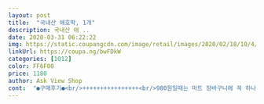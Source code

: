 ```yaml
---
layout: post 
title:  "국내산 애호박, 1개" 
description: 국내산 애 ..
date: 2020-03-31 06:22:22 
img: https://static.coupangcdn.com/image/retail/images/2020/02/18/10/4/83208a64-adb6-472c-9936-1d9a08576802.jpg 
linkUrl: https://coupa.ng/bwFDkW 
categories: [1012] 
color: FF6F00 
price: 1180 
author: Ask View Shop 
cont:  "●구매후기●<br/>++++++++++++++++<br/>980원일때는 마트 장바구니에 꼭 하나씩 넣게 되는 야채예요^^<br/><br/><br/>· 보관법 : 물기를 없애고 수분의 흡수력이 좋은 신문지나 종이에 싸 습기가 없는 곳에 차게 두어야 싱싱하다.<br/> 썰어놓은 것은 비닐팩에 넣어 입구를 닫아 보관한다.<br/><br/>· 보관온도 : 15℃<br/>· 보관일 : 7일<br/>· 산지특성 및 기타정보 : 호박은 아메리카 대륙의 열대 지방이 원산지라고 추정한다.<br/> 유럽, 중국, 동남아시아에 분포하며 우리나라에는 임진왜란 이후에 중국에서 들어왔다.<br/><br/>· 손질법 : 깨끗이 씻은 후 꼭지를 잘라내고 음식 용도에 맞게 썰어서 요리에 사용한다.<br/><br/>가격은 980원으로 애호박의 정가인듯해요<br/>가격이  하도  착해서  조그맣겠지  했는데<br/>가끔 1980원으로 애호박가격이 껑충 뛸때는 잘 안사게 되는데<br/>강추해요<br/>같이 구매한 새송이버섯과 볶음반찬하고 들깨수제비에도 넣어 먹었습니다 ^^<br/>경우가  있는데  그게  아녀서  더 놀랐네여<br/>구매에 도움이 되셨길 바래요^^<br/>구매하는데 도움이 되길 바랍니다<br/>껍질은  얇습니다<br/>내상추! 내오징어! 이렇게  걱정안해도  돼니꽌:<br/> - )<br/>냄새  맡아보면  걍 특유의 호박내? 글캐  좋은건  아니에여<br/>단,  가격은  마트가  1500원으로  여윽시  쿠팡이 싸죠☺<br/>단단한거  좋아라하는데  뙇 그느낌이에여<br/>두툼하게  썰어서  그런지  씹는맛도 있고<br/>드라이아이스, 아이스팩 등등을  여유있게 넣어<br/>또한 식이섬유도 풍부하기 때문에 다이어트 중 변비로 고생하지 않으려면 꼭 함께 섭취해야 하는 음식입니다<br/>레시틴이  뇌의 활동에 도움을 주기 때문에 애호박을 꾸준히 섭취하면 두뇌 발달과 기억력 증진의 효과가 있습니다  성장기 어린이와 할매할배들도 좋은 음식입니다<br/>맛은  좋은데  냄새는  뭐라뭐라  표현하기조차  어려움!<br/>매워서  me쳐 돌아가시는  곱창뽂음에 넣었는데<br/>머리?쪽은  진한녹색을  띄고  반대쪽은  약간  연한색인데<br/>반으로 쪼개보니 예쁜 연두빛이 돌아요 너무 신선해서 반함ㅋㅋ<br/>배송일: 2020/05/03 새벽.<br/>.<br/><br/>보냈다  하더라도  난 밖에  나와있는데<br/>새벽 1시5분에  배송도착했어옇ㅎㅎ 빠름빠름<br/>새벽에  도착하다보니  냉장고에  바로  넣어놀수 있다는<br/>솔직한 구매후기입니다<br/>신선한 로켓프레쉬 이름처럼 정말 신선한 야채가 로켓처럼 배달!<br/>신선한 제철 채소는 값비싼 보약보다 좋습니다^^ 여름철 뙤약볕 아래서도 말라 죽지 않는 강인한 생명력을 자랑하는 애호박은 더위를 이기는 대표적 채소입니다.<br/> 가격도 저렴하고 맛도 좋아 밥상 위에 자주 올라가는 메뉴 중 하나입니다.<br/><br/>아니라  매박이됐습니다ㅠ 매워여매워<br/>아닌데여?!  여기저기거기에  다 넣어먹을수 있는<br/>아주 가끔이긴 하나  도착전에  미리  배송완료 뜨는<br/>애호박 너무 달큰하니 맛나네요 부드럽고 겉은 살짝 아삭하고요<br/>애호박 재주문 했습니다.<br/> 강된장에 넣으려고 구매했는데 호박이 정말로 싱싱하네요!! 어느정도 물렁한거도 아니고 아주 싱싱합니다<br/>애호박에는 레시틴이라는 성분이 함유되어 있는데요.<br/> 이 레시핀이라는 성분은 뇌세포를 활성화하고 뇌 기능을 향상시키는 효능이 있습니다<br/>애호박은 수분함량 역시 높아 다이어트에 큰 도움이 되는데요.<br/>  이뇨작용을 촉진하고 노폐물을 배출하는 효능도 있어 부종 완화에도 좋습니다!!<br/>애호박을 볶으면 달큰하면서 사르르 씹히는 부드러운 식감이  좋아 자주 볶아먹어요.<br/> 그리고 된장찌개에도 안들어가면 섭섭하고요.<br/> 향이 강하지않고 맵지도않아서 아이들 볶음밥에도 들어가는 단골재료예요.<br/>그리고 카레에도 필수죠 야채를 안먹으려고하는 우리 아이들에게 자주 해주게되는 야채중의 하나랍니다:<br/> -)<br/>애호박이 무른 부분없이 진짜 외관도 깨끗하고 속도 싱싱하답니다.<br/><br/>어제 신랑이 수제비를 먹고 싶다고 해서 로켓프레쉬 처음 주문해볼겸 수제비재료를 로켓프레쉬로 주문해보았어요!<br/>일단  크기도  비슷하네여  꼬다리는  시들랑말랑상태.<br/><br/>자기전 누워서 버섯 감자 애호박 주문하고 다음날 저녁준비 전에 받았네요 완전 신세계:<br/> -) 쿠팡맨님의 친절한 미소와 함께 알차게 포장되어온 신선한 재료들이 기분 좋게 만들어주네요 ㅎㅎ<br/>자르면 단면도 아주 초록초록 하며 이쁘네요; 보통 호박은 마트에서 구매하면 이정도는 신선도가 되는거 같은데 쿠팡에서 사는 이유는 편리하고 그만큼 신선하기 때문입니다<br/>작은 호박에 큰 효능이 많아서 호박은 주기적으로 먹는게 좋습니다.<br/>  애호박에는 베타카로틴, 단백질, 니아신, 비타민A, C, E, 엽산, 등등  다양한 영양소가 듬뿍 들어있으니 맛있게 자주 먹도록 해야겠습니다<br/>저도 어릴적엔 호박을 즐겨먹진 않았는데 우리집 아이들도 호박을 잘 먹진 않숩니다 ;; 그래서 주로 볶음밥이나 된장찌개에 넣어서 비벼 주면 모르고 먹네요<br/>전체적으로  파릇파릇  신선해보인달까<br/>점이에여<br/>주문일; 2020/05/02<br/>주문한거  깜빡하고  좀전에  마트에서  사들고온<br/>진짜 맛있어요 싱싱한 것만 파는 마트를 골라 다니는데 앞으로 쿠팡 로켓프레쉬로만 장봐도 되겠어요 !!<br/>크기와  굵기에여<br/>특히나  여름같은  경우는  더좋쵸<br/>표면이 고르고 흠집이 없어요.<br/>꼭지가 신선한 상태로 달려있는게 신선한 거거든요.<br/> 꼭지도 잘생김 ! 잘랐을때 씨앗이 너무 크거나 누렇게 들뜬것은 오래된것인데 이 제품은 사진상으로도 누렇거나 씨앗이 크지도않지요? 손으로 눌러보아 탄력있고 눌러지지않네요  눌러지는것은 바람 들어간거라 신선하지 못하거든요  완전 신선함!<br/>프레쉬상품  배송이  갠적으로  넘넘 좋은게<br/>호박과  비교를  해봤습니다<br/>호박에  매운양념이  완전  잘베어서  호박이<br/>" 
---
```

